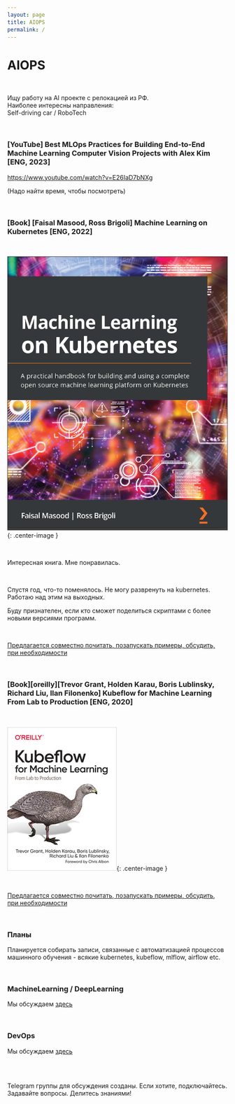 ```yaml
---
layout: page
title: AIOPS
permalink: /
---
```


# AIOPS

<br/>

Ищу работу на AI проекте с релокацией из РФ. <br/>
Наиболее интересны направления: <br/>
Self-driving car / RoboTech <br/>

<br/>

### [YouTube] Best MLOps Practices for Building End-to-End Machine Learning Computer Vision Projects with Alex Kim [ENG, 2023]

https://www.youtube.com/watch?v=E26IaD7bNXg

(Надо найти время, чтобы посмотреть)

<br/>

### [Book] [Faisal Masood, Ross Brigoli] Machine Learning on Kubernetes [ENG, 2022]

<br/>

![Machine Learning on Kubernetes](/img/Machine-Learning-on-Kubernetes.png 'Machine Learning on Kubernetes'){: .center-image }

<br/>

Интересная книга. Мне понравилась.

<br/>

Спустя год, что-то поменялось.
Не могу развренуть на kubernetes.
Работаю над этим на выходных.

Буду признателен, если кто сможет поделиться скриптами с более новыми версиями программ.

<br/>

[Предлагается совместно почитать, позапускать примеры, обсудить, при необходимости](/books/machine-learning-on-kubernetes/)

<br/>

### [Book][oreilly][Trevor Grant, Holden Karau, Boris Lublinsky, Richard Liu, Ilan Filonenko] Kubeflow for Machine Learning From Lab to Production [ENG, 2020]

<br/>

![Machine Learning on Kubernetes](/img/Kubeflow-for-Machine-Learning.jpeg 'Machine Learning on Kubernetes'){: .center-image }

<br/>

[Предлагается совместно почитать, позапускать примеры, обсудить, при необходимости](/books/kubeflow-for-machine-learning-from-lab-to-production/)

<br/>

### Планы

Планируется собирать записи, связанные с автоматизацией процессов машинного обучения - всякие kubernetes, kubeflow, mlflow, airflow etc.

<br/>

### MachineLearning / DeepLearning

Мы обсуждаем [здесь](//matematika.org)

<br/>

### DevOps

Мы обсуждаем [здесь](//gitops.ru)

<br/>
<br/>

Telegram группы для обсуждения созданы.
Если хотите, подключайтесь. Задавайте вопросы. Делитесь знаниями!
